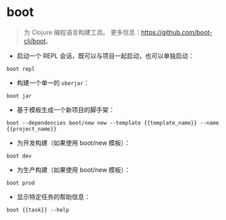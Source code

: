 # boot

> 为 Clojure 编程语言构建工具。
> 更多信息：<https://github.com/boot-clj/boot>。

- 启动一个 REPL 会话，既可以与项目一起启动，也可以单独启动：

`boot repl`

- 构建一个单一的 `uberjar`：

`boot jar`

- 基于模板生成一个新项目的脚手架：

`boot --dependencies boot/new new --template {{template_name}} --name {{project_name}}`

- 为开发构建（如果使用 boot/new 模板）：

`boot dev`

- 为生产构建（如果使用 boot/new 模板）：

`boot prod`

- 显示特定任务的帮助信息：

`boot {{task}} --help`